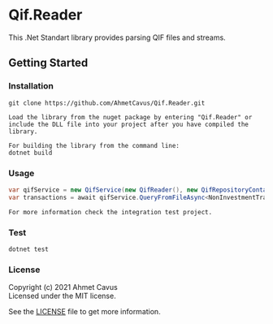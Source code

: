 # Qif.Reader

This .Net Standart library provides parsing QIF files and streams.

## Getting Started

### Installation

    git clone https://github.com/AhmetCavus/Qif.Reader.git

    Load the library from the nuget package by entering "Qif.Reader" or include the DLL file into your project after you have compiled the library.

    For building the library from the command line:
    dotnet build

### Usage
    
```csharp
var qifService = new QifService(new QifReader(), new QifRepositoryContainer());
var transactions = await qifService.QueryFromFileAsync<NonInvestmentTransaction>("PATH TO THE QIF FILE");
```

    For more information check the integration test project.

### Test

    dotnet test

### License
Copyright (c) 2021 Ahmet Cavus  
Licensed under the MIT license.

See the [LICENSE](./LICENSE) file to get more information.